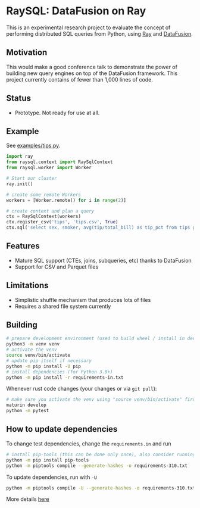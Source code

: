 # RaySQL: DataFusion on Ray

This is an experimental research project to evaluate the concept of performing distributed SQL queries from Python, using 
[Ray](https://www.ray.io/) and [DataFusion](https://github.com/apache/arrow-datafusion).

## Motivation

This would make a good conference talk to demonstrate the power of building new query engines on top of the DataFusion
framework. This project currently contains of fewer than 1,000 lines of code.

## Status

- Prototype. Not ready for use at all.

## Example

See [examples/tips.py](examples/tips.py).

```python
import ray
from raysql.context import RaySqlContext
from raysql.worker import Worker

# Start our cluster
ray.init()

# create some remote Workers
workers = [Worker.remote() for i in range(2)]

# create context and plan a query
ctx = RaySqlContext(workers)
ctx.register_csv('tips', 'tips.csv', True)
ctx.sql('select sex, smoker, avg(tip/total_bill) as tip_pct from tips group by sex, smoker')
```

## Features

- Mature SQL support (CTEs, joins, subqueries, etc) thanks to DataFusion
- Support for CSV and Parquet files

## Limitations

- Simplistic shuffle mechanism that produces lots of files
- Requires a shared file system currently

## Building

```bash
# prepare development environment (used to build wheel / install in development)
python3 -m venv venv
# activate the venv
source venv/bin/activate
# update pip itself if necessary
python -m pip install -U pip
# install dependencies (for Python 3.8+)
python -m pip install -r requirements-in.txt
```

Whenever rust code changes (your changes or via `git pull`):

```bash
# make sure you activate the venv using "source venv/bin/activate" first
maturin develop
python -m pytest
```

## How to update dependencies

To change test dependencies, change the `requirements.in` and run

```bash
# install pip-tools (this can be done only once), also consider running in venv
python -m pip install pip-tools
python -m piptools compile --generate-hashes -o requirements-310.txt
```

To update dependencies, run with `-U`

```bash
python -m piptools compile -U --generate-hashes -o requirements-310.txt
```

More details [here](https://github.com/jazzband/pip-tools)
